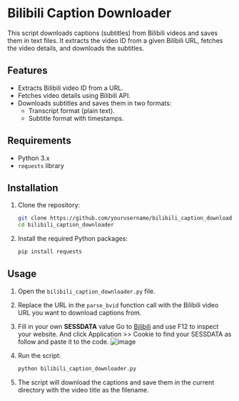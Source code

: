 # Bilibili Caption Downloader

This script downloads captions (subtitles) from Bilibili videos and saves them in text files. It extracts the video ID from a given Bilibili URL, fetches the video details, and downloads the subtitles.

## Features

- Extracts Bilibili video ID from a URL.
- Fetches video details using Bilibili API.
- Downloads subtitles and saves them in two formats:
  - Transcript format (plain text).
  - Subtitle format with timestamps.

## Requirements

- Python 3.x
- `requests` library

## Installation

1. Clone the repository:

    ```sh
    git clone https://github.com/yourusername/bilibili_caption_downloader.git
    cd bilibili_caption_downloader
    ```

2. Install the required Python packages:

    ```sh
    pip install requests
    ```

## Usage

1. Open the `bilibili_caption_downloader.py` file.
2. Replace the URL in the `parse_bvid` function call with the Bilibili video URL you want to download captions from.
3. Fill in your own **SESSDATA** value
Go to [Bilibili](https://www.bilibili.com/) and use F12 to inspect your website.
And click Application >> Cookie to find your SESSDATA as follow and paste it to the code.
![image](https://github.com/user-attachments/assets/4f027c3f-82cf-4588-a0be-5873b22158c8)
4. Run the script:

    ```sh
    python bilibili_caption_downloader.py
    ```

5. The script will download the captions and save them in the current directory with the video title as the filename.



